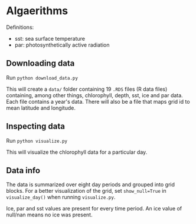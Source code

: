 # Algaerithms

Definitions:
- sst: sea surface temperature
- par: photosynthetically active radiation

## Downloading data

Run `python download_data.py`

This will create a `data/` folder containing 19 `.RDS` files (R data files) containing, among other things, chlorophyll, depth, sst, ice and par data. Each file contains a year's data. There will also be a file that maps grid id to mean latitude and longitude.

## Inspecting data

Run `python visualize.py`

This will visualize the chlorophyll data for a particular day.

## Data info

The data is summarized over eight day periods and grouped into grid blocks. For a better visualization of the grid, set `show_null=True` in `visualize_day()` when running `visualize.py`.

Ice, par and sst values are present for every time period. An ice value of null/nan means no ice was present.

